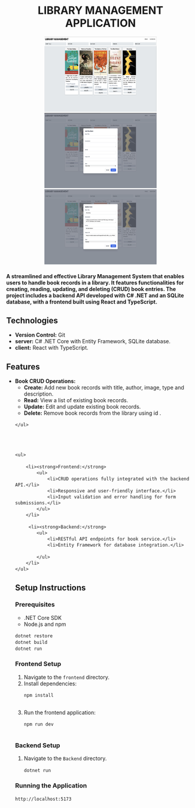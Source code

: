<h1 align="center">
    LIBRARY MANAGEMENT APPLICATION
</h1>
<div align="center">
    <img src="/FrontEnd//assets/home.png" alt="Library Management" width="300" height="200">
</div>
<div align="center">
    <img src="/FrontEnd//assets/AddBook.png" alt="Library Management" width="300" height="200">
</div>
<div align="center">
    <img src="/FrontEnd//assets/update.png" alt="Library Management" width="300" height="200">
</div>
<h4>

A streamlined and effective Library Management System that enables users to handle book records in a library. It features functionalities for creating, reading, updating, and deleting (CRUD) book entries. The project includes a backend API developed with C# .NET and an SQLite database, with a frontend built using React and TypeScript.


</h4>
<h2>Technologies</h2>
    <ul>
        <li><strong>Version Control:</strong> Git</li>
        <li><strong>server:</strong> C# .NET Core with Entity Framework, SQLite database.</li>
        <li><strong>client:</strong> React with TypeScript.</li>
    </ul>

## Features

<ul>
        <li><strong>Book CRUD Operations:</strong>
            <ul>
                <li><strong>Create:</strong> Add new book records with title, author, image, type and description.</li>
                <li><strong>Read:</strong> View a list of existing book records.</li>
                <li><strong>Update:</strong> Edit and update existing book records.</li>
                <li><strong>Delete:</strong> Remove book records from the library using id .</li>
            </ul>
        </li>
        
    </ul>




    <ul>
       
        <li><strong>Frontend:</strong>
            <ul>
                <li>CRUD operations fully integrated with the backend API.</li>
                <li>Responsive and user-friendly interface.</li>
                <li>Input validation and error handling for form submissions.</li>
            </ul>
        </li>

         <li><strong>Backend:</strong>
            <ul>
                <li>RESTful API endpoints for book service.</li>
                <li>Entity Framework for database integration.</li>
                
            </ul>
        </li>
    </ul>

<h2>Setup Instructions</h2>

  <h3>Prerequisites</h3>
    <ul>
        <li>.NET Core SDK</li>
        <li>Node.js and npm</li>
    </ul>

  

```sh
dotnet restore
dotnet build
dotnet run
```

<h3>Frontend Setup</h3>
    <ol>
        <li>Navigate to the <code>frontend</code> directory.</li>
        <li>Install dependencies:
            <pre>
<code>npm install</code>
            </pre>
        </li>
        <li>Run the frontend application:
            <pre>
<code>npm run dev</code>
            </pre>
        </li>
    </ol>


<h3>Backend Setup</h3>
    <ol>
        <li>Navigate to the <code>Backend</code> directory.</li>
        
        
<code>dotnet run</code>
            </pre>
        </li>
    </ol>
<h3>Running the Application</h3>
    <p> <code>http://localhost:5173</code> </p>



